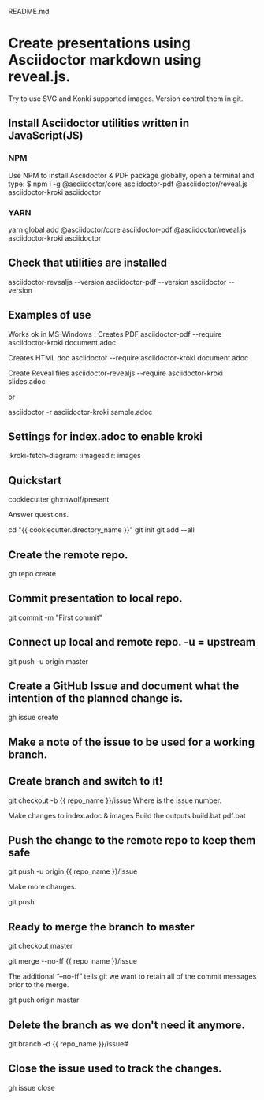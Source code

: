 README.md

# Create presentations using Asciidoctor markdown using reveal.js.

Try to use SVG and Konki supported images.
Version control them in git.

## Install Asciidoctor utilities written in JavaScript(JS)

### NPM
Use NPM to install Asciidoctor & PDF package globally, open a terminal and type:
$ npm i -g @asciidoctor/core asciidoctor-pdf @asciidoctor/reveal.js asciidoctor-kroki asciidoctor

### YARN

yarn global add @asciidoctor/core asciidoctor-pdf @asciidoctor/reveal.js asciidoctor-kroki asciidoctor

## Check that utilities are installed

asciidoctor-revealjs --version
asciidoctor-pdf --version
asciidoctor --version

## Examples of use

Works ok in MS-Windows : Creates PDF
asciidoctor-pdf --require asciidoctor-kroki document.adoc

Creates HTML doc
asciidoctor --require asciidoctor-kroki document.adoc 

Create Reveal files
asciidoctor-revealjs --require asciidoctor-kroki slides.adoc

or

asciidoctor -r asciidoctor-kroki sample.adoc

## Settings for index.adoc to enable kroki
:kroki-fetch-diagram:
:imagesdir: images

## Quickstart

cookiecutter gh:rnwolf/present

Answer questions.

cd "{{ cookiecutter.directory_name }}"
git init
git add --all
## Create the remote repo.
gh repo create

## Commit presentation to local repo.
git commit -m "First commit"

## Connect up local and remote repo. -u = upstream
git push -u origin master

## Create a GitHub Issue and document what the intention of the planned change is.
gh issue create

## Make a note of the issue <number> to be used for a working branch.

## Create branch and switch to it!
git checkout -b {{ repo_name }}/issue<number>     Where <number> is the issue number.

Make changes to index.adoc & images
Build the outputs
build.bat
pdf.bat

## Push the change to the remote repo to keep them safe

git push -u origin {{ repo_name }}/issue<number>

Make more changes.

git push

## Ready to merge the branch to master
git checkout master

git merge --no-ff {{ repo_name }}/issue<number>

The additional “–no-ff” tells git we want to retain all of the commit messages prior to the merge.

git push origin master

## Delete the branch as we don't need it anymore.
git branch -d  {{ repo_name }}/issue# 

## Close the issue used to track the changes.
gh issue close <number>

